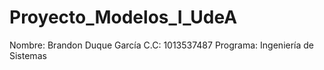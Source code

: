 # Proyecto_Modelos_I_UdeA

Nombre: Brandon Duque García
C.C: 1013537487
Programa: Ingeniería de Sistemas 
